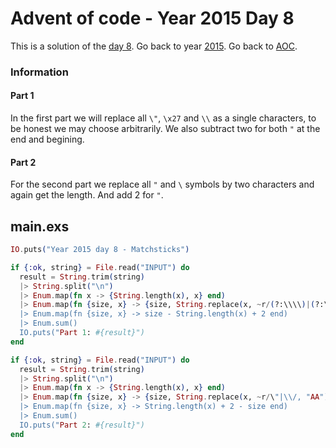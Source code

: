 # Advent of code - Year 2015 Day 8

This is a solution of the [day 8](https://adventofcode.com/2015/day/8). Go back to year [2015](2015.md). Go back to [AOC](../adventofcode.md).

### Information

#### Part 1

In the first part we will replace all `\"`, `\x27` and `\\` as a single characters, to be honest we may choose arbitrarily. We also subtract two for both `"` at the end and begining.

#### Part 2

For the second part we replace all `"` and `\` symbols by two characters and again get the length. And add 2 for `"`.

## main.exs

```exs
IO.puts("Year 2015 day 8 - Matchsticks")

if {:ok, string} = File.read("INPUT") do
  result = String.trim(string)
  |> String.split("\n")
  |> Enum.map(fn x -> {String.length(x), x} end)
  |> Enum.map(fn {size, x} -> {size, String.replace(x, ~r/(?:\\\\)|(?:\\x[a-f0-9]{2})|(?:\\")/, "A")} end)
  |> Enum.map(fn {size, x} -> size - String.length(x) + 2 end)
  |> Enum.sum()
  IO.puts("Part 1: #{result}")
end

if {:ok, string} = File.read("INPUT") do
  result = String.trim(string)
  |> String.split("\n")
  |> Enum.map(fn x -> {String.length(x), x} end)
  |> Enum.map(fn {size, x} -> {size, String.replace(x, ~r/\"|\\/, "AA")} end)
  |> Enum.map(fn {size, x} -> String.length(x) + 2 - size end)
  |> Enum.sum()
  IO.puts("Part 2: #{result}")
end
```

